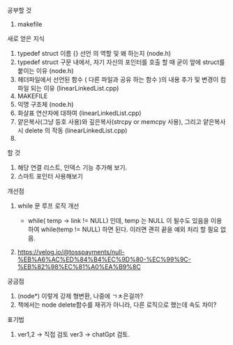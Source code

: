 
 공부할 것
 1. makefile
 

 새로 얻은 지식
 1. typedef struct 이름 {} 선언 의 역할 및 왜 하는지 (node.h)
 2. typedef struct 구문 내에서, 자기 자신의 포인터를 호출 할 때 굳이 앞에 struct를 붙이는 이유 (node.h)
 3. 헤더파일에서 선언된 함수 ( 다른 파일과 공유 하는 함수 )의 내용 추가 및 변경이 컴파일 되는 이유 (linearLinkedList.cpp)
 4. MAKEFILE
 5. 익명 구조체 (node.h)
 6. 화살표 연산자에 대하여 (linearLinkedList.cpp)
 7. 얕은복사(그냥 등호 사용)와 깊은복사(strcpy or memcpy 사용), 그리고 얕은복사시 delete 의 작동 (linearLinkedList.cpp)
 8. 


 할 것
 1. 해당 연결 리스트, 인덱스 기능 추가해 보기.
 2. 스마트 포인터 사용해보기


 개선점
 1. while 문 루프 로직 개선
    - while( temp -> link != NULL) 인데, temp 는 NULL 이 될수도 있음을 이용하여
    while(temp != NULL) 하면 된다.
    이러면 괜히 끝을 예외 처리 할 필요 없음.


 2. https://velog.io/@tosspayments/null-%EB%A6%AC%ED%84%B4%EC%9D%80-%EC%99%9C-%EB%82%98%EC%81%A0%EA%B9%8C


 궁금점
 1. (node*) 이렇게 강제 형변환, 나중에 ㄱㅊ은걸까?
 2. 책에서는 node delete함수를 재귀가 아니라, 다른 로직으로 했는데 속도 차이?




 표기법
 1. ver1,2 -> 직접 검토
    ver3 -> chatGpt 검토.